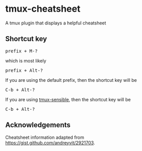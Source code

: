 # tmux-cheatsheet
A tmux plugin that displays a helpful cheatsheet

## Shortcut key
<kbd>prefix + M-?</kbd>

which is most likely

<kbd>prefix + Alt-?</kbd>

If you are using the default prefix, then the shortcut key will be

<kbd>C-b + Alt-?</kbd>

If you are using [tmux-sensible](https://github.com/tmux-plugins/tmux-sensible), then the shortcut key will be

<kbd>C-b + Alt-?</kbd>

## Acknowledgements
Cheatsheet information adapted from https://gist.github.com/andreyvit/2921703.

